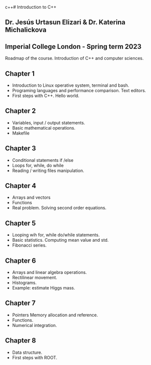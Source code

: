c++# Introduction to C++

## Dr. Jesús Urtasun Elizari & Dr. Katerina Michalickova

## Imperial College London - Spring term 2023

Roadmap of the course. Introduction of C++ and computer sciences.

## Chapter 1

- Introduction to Linux operative system, terminal and bash.
- Programing languages and performance comparison. Text editors.
- First steps with C++. Hello world.

## Chapter 2

- Variables, input / output statements.
- Basic mathematical operations.
- Makefile

## Chapter 3

- Conditional statements if /else
- Loops for, while, do while
- Reading / writing files manipulation.

## Chapter 4

- Arrays and vectors
- Functions
- Real problem. Solving second order equations.

## Chapter 5

- Looping wih for, while do/while statements.
- Basic statistics. Computing mean value and std.
- Fibonacci series.

## Chapter 6

- Arrays and linear algebra operations.
- Rectilinear movement.
- Histograms.
- Example: estimate Higgs mass.

## Chapter 7

- Pointers Memory allocation and reference.
- Functions.
- Numerical integration.

## Chapter 8

- Data structure.
- First steps with ROOT.
